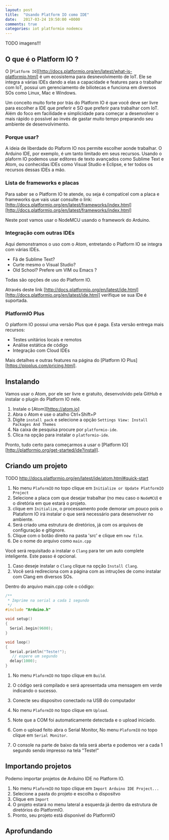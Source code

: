 ```yaml
---
layout: post
title:  "Usando Platform IO como IDE"
date:   2017-03-24 19:50:00 +0000
comments: true
categories: iot platformio nodemcu
---
```


TODO imagens!!!

## O que é o Platform IO ?

O [`Platform IO`][http://docs.platformio.org/en/latest/what-is-platformio.html] é
um ecosistema para desnevolvimento de IoT. Ele se integra a várias
IDEs dando a elas a capacidade e features para o trabalhar com IoT, possui um
gerenciamento de biliotecas e funciona em diversos SOs como Linux, Mac e Windows.

Um conceito muito forte por trás do Platform IO é que você deve ser livre para
escolher a IDE que preferir e SO que preferir para trabalhar com IoT. Além do
foco em facilidade e simplicidade para começar a desenvolver o mais rápido o
possível ao invés de gastar muito tempo preparando seu ambiente de desenvolvimento.

### Porque usar?

A ideia de liberdade do Plaform IO nos permite escolher aonde trabalhar. O Arduino IDE, por exemplo,
é um tanto limitado em seus recursos. Usando o plaform IO podemos usar editores de texto avançados
como Sublime Text e Atom, ou conhecidas IDEs como Visual Studio e Eclipse, e ter todos os recursos
dessas IDEs a mão.

### Lista de frameworks e placas

Para saber se o Platform IO te atende, ou seja é compatícel com a placa e frameworks
que vais usar consulte o link:
[http://docs.platformio.org/en/latest/frameworks/index.html][http://docs.platformio.org/en/latest/frameworks/index.html]

Neste post vamos usar o NodeMCU usando o framework do Arduino.


### Integração com outras IDEs

Aqui demonstramos o uso com o Atom, entretando o Platform IO se integra com várias IDEs.

* Fã de Sublime Text?
* Curte mesmo o Visual Studio?
* Old School? Prefere um VIM ou Emacs ?

Todas são opções de uso do Platform IO.

Através deste link [http://docs.platformio.org/en/latest/ide.html][http://docs.platformio.org/en/latest/ide.html]
verifique se sua IDe é suportada.

###  PlatformIO Plus

O platform IO possui uma versão Plus que é paga. Esta versão entrega mais recursos:

* Testes unitários locais e remotos
* Análise estática de código
* Integração com Cloud IDEs

Mais detalhes e outras features na página do [Platform IO Plus][https://pioplus.com/pricing.html].


## Instalando

Vamos usar o Atom, por ele ser livre e gratuito, desenvolvido pela GitHub e instalar o
plugin do Platform IO nele.

1. Instale o [Atom][https://atom.io]
1. Abra o Atom e use o atalho Ctrl+Shift+P
1. Digite `install pack` e selecione a opção `Settings View: Install Packages And Themes`
1. Na caixa de pesquisa procure por `platformio-ide`.
1. Clica na opção para instalar o `platformio-ide`.

Pronto, tudo certo para começarmos a usar o [Platform IO][http://platformio.org/get-started/ide?install].

## Criando um projeto

TODO http://docs.platformio.org/en/latest/ide/atom.html#quick-start

1. No menu `PlaformIO` no topo clique em `Initialize or Update PlatformIO Project`
1. Selecione a placa com que desejar trabalhar (no meu caso o `NodeMCU`) e o diretória em que estará o projeto.
1. clique em `Initialize`, o processamento pode demorar um pouco pois o Plataform IO irá instalar o que será necessário para desenvolver no ambiente.
1. Será criado uma estrutura de diretórios, já com os arquivos de configuração e gitignore.
1. Clique com o botão direito na pasta 'src' e clique em `new file`.
1. De o nome do arquivo como `main.cpp`

Você será requisitado a instalar o `Clang` para ter um auto complete inteligente. Este passo é opcional.

1. Caso deseje instalar o `Clang` clique na opção `Install Clang`.
1. Você será redireciona com a página com as intruções de como instalar com Clang em diversos SOs.

Dentro do arquivo main.cpp cole o código:

```cpp
/**
 * Imprime na serial a cada 1 segundo
 */
#include "Arduino.h"

void setup()
{
  Serial.begin(9600);
}

void loop()
{
  Serial.println("Teste!");
   // espere um segundo
  delay(1000);
}
```

1. No menu `PlaformIO` no topo clique em `Build`.
1. O código será compilado e será apresentada uma mensagem em verde indicando o sucesso.
1. Conecte seu dispositvo conectado na USB do computador
1. No menu `PlaformIO` no topo clique em `Upload`.
1. Note que a COM foi automaticamente detectada e o upload iniciado.

1. Com o upload feito abra o Serial Monitor, No menu `PlaformIO` no topo clique em `Serial Monitor`.
1. O console na parte de baixo da tela será aberta e podemos ver a cada 1 segundo sendo impresso na tela "Teste!"

## Importando projetos

Podemo importar projetos de Arduino IDE no Platform IO.

1. No menu `PlaformIO` no topo clique em `Import Arduino IDE Project...`
1. Selecione a pasta do projeto e escolha o dispositvo
1. Clique em `Import`
1. O projeto estará no menu lateral a esquerda já dentro da estrutura de diretórios do PlatformIO.
1. Pronto, seu projeto está disponível do PlatformIO

## [](#aprofundando) Aprofundando
